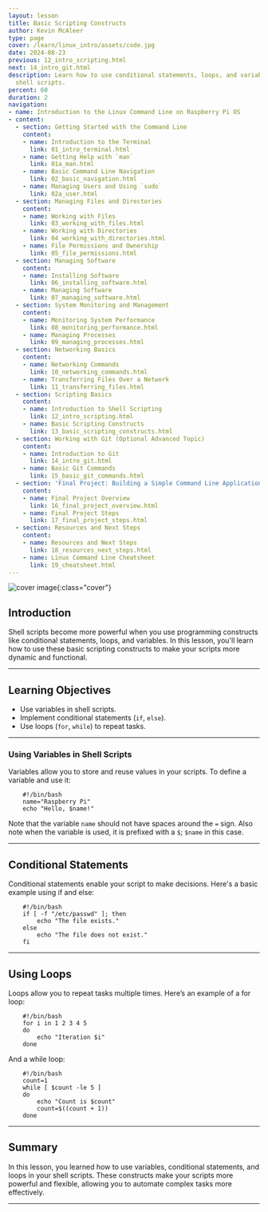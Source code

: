 ```yaml
---
layout: lesson
title: Basic Scripting Constructs
author: Kevin McAleer
type: page
cover: /learn/linux_intro/assets/code.jpg
date: 2024-08-23
previous: 12_intro_scripting.html
next: 14_intro_git.html
description: Learn how to use conditional statements, loops, and variables in your
  shell scripts.
percent: 60
duration: 2
navigation:
- name: Introduction to the Linux Command Line on Raspberry Pi OS
- content:
  - section: Getting Started with the Command Line
    content:
    - name: Introduction to the Terminal
      link: 01_intro_terminal.html
    - name: Getting Help with `man`
      link: 01a_man.html
    - name: Basic Command Line Navigation
      link: 02_basic_navigation.html
    - name: Managing Users and Using `sudo`
      link: 02a_user.html
  - section: Managing Files and Directories
    content:
    - name: Working with Files
      link: 03_working_with_files.html
    - name: Working with Directories
      link: 04_working_with_directories.html
    - name: File Permissions and Ownership
      link: 05_file_permissions.html
  - section: Managing Software
    content:
    - name: Installing Software
      link: 06_installing_software.html
    - name: Managing Software
      link: 07_managing_software.html
  - section: System Monitoring and Management
    content:
    - name: Monitoring System Performance
      link: 08_monitoring_performance.html
    - name: Managing Processes
      link: 09_managing_processes.html
  - section: Networking Basics
    content:
    - name: Networking Commands
      link: 10_networking_commands.html
    - name: Transferring Files Over a Network
      link: 11_transferring_files.html
  - section: Scripting Basics
    content:
    - name: Introduction to Shell Scripting
      link: 12_intro_scripting.html
    - name: Basic Scripting Constructs
      link: 13_basic_scripting_constructs.html
  - section: Working with Git (Optional Advanced Topic)
    content:
    - name: Introduction to Git
      link: 14_intro_git.html
    - name: Basic Git Commands
      link: 15_basic_git_commands.html
  - section: 'Final Project: Building a Simple Command Line Application'
    content:
    - name: Final Project Overview
      link: 16_final_project_overview.html
    - name: Final Project Steps
      link: 17_final_project_steps.html
  - section: Resources and Next Steps
    content:
    - name: Resources and Next Steps
      link: 18_resources_next_steps.html
    - name: Linux Command Line Cheatsheet
      link: 19_cheatsheet.html
---
```



![cover image]({{page.cover}}){:class="cover"}

## Introduction

Shell scripts become more powerful when you use programming constructs like conditional statements, loops, and variables. In this lesson, you'll learn how to use these basic scripting constructs to make your scripts more dynamic and functional.

---

## Learning Objectives

- Use variables in shell scripts.
- Implement conditional statements (`if`, `else`).
- Use loops (`for`, `while`) to repeat tasks.

---

### Using Variables in Shell Scripts

Variables allow you to store and reuse values in your scripts. To define a variable and use it:

        #!/bin/bash
        name="Raspberry Pi"
        echo "Hello, $name!"

Note that the variable `name` should not have spaces around the `=` sign. Also note when the variable is used, it is prefixed with a `$`; `$name` in this case.

---

## Conditional Statements

Conditional statements enable your script to make decisions. Here's a basic example using if and else:

        #!/bin/bash
        if [ -f "/etc/passwd" ]; then
            echo "The file exists."
        else
            echo "The file does not exist."
        fi

---

## Using Loops

Loops allow you to repeat tasks multiple times. Here’s an example of a for loop:

        #!/bin/bash
        for i in 1 2 3 4 5
        do
            echo "Iteration $i"
        done

And a while loop:

        #!/bin/bash
        count=1
        while [ $count -le 5 ]
        do
            echo "Count is $count"
            count=$((count + 1))
        done

---

## Summary

In this lesson, you learned how to use variables, conditional statements, and loops in your shell scripts. These constructs make your scripts more powerful and flexible, allowing you to automate complex tasks more effectively.

---
